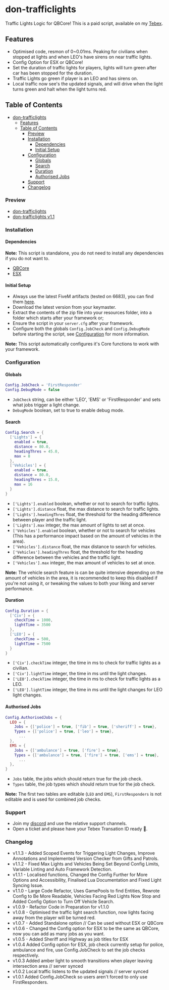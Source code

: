 # don-trafficlights

Traffic Lights Logic for QBCore! This is a paid script, available on my [Tebex](https://dons-developments.tebex.io/package/5370160).

## Features

- Optimised code, resmon of 0~0.01ms. Peaking for civilians when stopped at lights and when LEO's have sirens on near traffic lights.
- Config Option for ESX or QBCore!
- Set the duration of traffic lights for players, lights will turn green after car has been stopped for the duration.
- Traffic Lights go green if player is an LEO and has sirens on.
- Local traffic now see's the updated signals, and will drive when the light turns green and halt when the light turns red.

## Table of Contents

- [don-trafficlights](#don-trafficlights)
  - [Features](#features)
  - [Table of Contents](#table-of-contents)
    - [Preview](#preview)
    - [Installation](#installation)
      - [Dependencies](#dependencies)
      - [Initial Setup](#initial-setup)
    - [Configuration](#configuration)
      - [Globals](#globals)
      - [Search](#search)
      - [Duration](#duration)
      - [Authorised Jobs](#authorised-jobs)
    - [Support](#support)
    - [Changelog](#changelog)

### Preview

- [don-trafficlights](https://www.youtube.com/watch?v=xx_WiEObrHk)
- [don-trafficlights v1.1](https://streamable.com/1a4gll)

### Installation

#### Dependencies

**Note:** This script is standalone, you do not need to install any dependencies if you do not want to.

- [QBCore](https://github.com/qbcore-framework/qb-core)
- [ESX](https://github.com/esx-framework/esx-legacy)

#### Initial Setup

- Always use the latest FiveM artifacts (tested on 6683), you can find them [here](https://runtime.fivem.net/artifacts/fivem/build_server_windows/master/).
- Download the latest version from your keymaster.
- Extract the contents of the zip file into your resources folder, into a folder which starts after your framework or;
- Ensure the script in your `server.cfg` after your framework.
- Configure both the globals `Config.JobCheck` and `Config.DebugMode` before starting the script, see [Configuration](#configuration) for more information.

**Note:** This script automatically configures it's Core functions to work with your framework.

### Configuration

#### Globals

```lua
Config.JobCheck = 'FirstResponder'
Config.DebugMode = false
```

- `JobCheck` string, can be either 'LEO', 'EMS' or 'FirstResponder' and sets what jobs trigger a light change.
- `DebugMode` boolean, set to true to enable debug mode.

#### Search

```lua
Config.Search = {
  ['Lights'] = {
    enabled = true,
    distance = 80.0,
    headingThres = 45.0,
    max = 8
  },
  ['Vehicles'] = {
    enabled = true,
    distance = 80.0,
    headingThres = 15.0,
    max = 16
  }
}
```

- `['Lights'].enabled` boolean, whether or not to search for traffic lights.
- `['Lights'].distance` float, the max distance to search for traffic lights.
- `['Lights'].headingThres` float, the threshold for the heading difference between player and the traffic light.
- `['Lights'].max` integer, the max amount of lights to set at once.
- `['Vehicles'].enabled` boolean, whether or not to search for vehicles (This has a performance impact based on the amount of vehicles in the area).
- `['Vehicles'].distance` float, the max distance to search for vehicles.
- `['Vehicles'].headingThres` float, the threshold for the heading difference between the vehicles and the traffic light.
- `['Vehicles'].max` integer, the max amount of vehicles to set at once.
  
**Note:** The vehicle search feature is can be quite intensive depending on the amount of vehicles in the area, it is recommended to keep this disabled if you're not using it, or tweaking the values to both your liking and server performance.

#### Duration

```lua
Config.Duration = {
  ['Civ'] = {
    checkTime = 1000,
    lightTime = 3500
  },
  ['LEO'] = {
    checkTime = 500,
    lightTime = 7500
  }
}
```

- `['Civ'].checkTime` integer, the time in ms to check for traffic lights as a civilian.
- `['Civ'].lightTime` integer, the time in ms until the light changes.
- `['LEO'].checkTime` integer, the time in ms to check for traffic lights as a LEO.
- `['LEO'].lightTime` integer, the time in ms until the light changes for LEO light changes.

#### Authorised Jobs

```lua
Config.AuthorisedJobs = {
  LEO = {
    Jobs = {['police'] = true, ['fib'] = true, ['sheriff'] = true},
    Types = {['police'] = true, ['leo'] = true},
      ...
  },
  EMS = {
    Jobs = {['ambulance'] = true, ['fire'] = true},
    Types = {['ambulance'] = true, ['fire'] = true, ['ems'] = true},
      ...
  },
}
```

- `Jobs` table, the jobs which should return true for the job check.
- `Types` table, the job types which should return true for the job check.

**Note:** The first two tables are editable (`LEO` and `EMS`), `FirstResponders` is not editable and is used for combined job checks.

### Support

- Join my [discord](https://discord.gg/tVA58nbBuk) and use the relative support channels.
- Open a ticket and please have your Tebex Transation ID ready 🙂.

### Changelog

- v1.1.3 - Added Scoped Events for Triggering Light Changes, Improve Annotations and Implemented Version Checker from Gifts and Patrols.
- v1.1.2 - Fixed Max Lights and Vehicles Being Set Beyond Config Limits, Variable Linting and Auto Framework Detection.
- v1.1.1 - Localised functions, Changed the Config Further for More Options and Accessibility, Finalised Lua Documentation and Fixed Light Syncing Issue.
- v1.1.0 - Large Code Refactor, Uses GamePools to find Entities, Rewrote Config to Be More Readable, Vehicles Facing Red Lights Now Stop and Added Config Option to Turn Off Vehicle Search.
- v1.0.9 - Refactor Code in Preparation for v1.1.0
- v1.0.8 - Optimised the traffic light search function, now lights facing away from the player will be turned red.
- v1.0.7 - Added Standalone option // Can be used without ESX or QBCore
- v1.0.6 - Changed the Config option for ESX to be the same as QBCore, now you can add as many jobs as you want.
- v1.0.5 - Added Sheriff and Highway as job titles for ESX
- v1.0.4 Added Config option for ESX, job check currently setup for police, ambulance and fire, use Config.JobCheck to set the job checks respectively.
- v1.0.3 Added amber light to smooth transitions when player leaving intersection area // server synced
- v1.0.2 Local traffic listens to the updated signals // server synced
- v1.0.1 Added Config.JobCheck so users aren't forced to only use FirstResponders.
